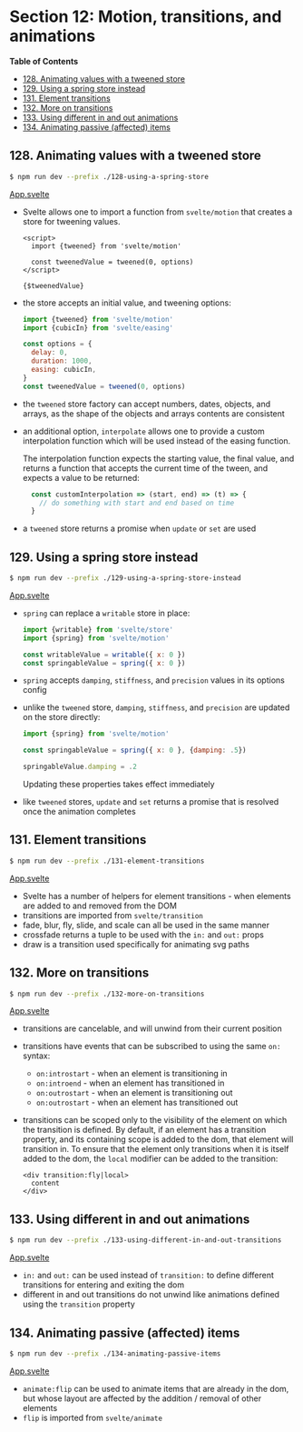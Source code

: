 # Section 12: Motion, transitions, and animations


<!-- START doctoc generated TOC please keep comment here to allow auto update -->
<!-- DON'T EDIT THIS SECTION, INSTEAD RE-RUN doctoc TO UPDATE -->
**Table of Contents**

- [128. Animating values with a tweened store](#128-animating-values-with-a-tweened-store)
- [129. Using a spring store instead](#129-using-a-spring-store-instead)
- [131. Element transitions](#131-element-transitions)
- [132. More on transitions](#132-more-on-transitions)
- [133. Using different in and out animations](#133-using-different-in-and-out-animations)
- [134. Animating passive (affected) items](#134-animating-passive-affected-items)

<!-- END doctoc generated TOC please keep comment here to allow auto update -->

## 128. Animating values with a tweened store

```bash
$ npm run dev --prefix ./128-using-a-spring-store
```

[App.svelte](./128-using-a-spring-store/src/App.svelte)

- Svelte allows one to import a function from `svelte/motion` that creates a
    store for tweening values.

    ```svelte
    <script>
      import {tweened} from 'svelte/motion'

      const tweenedValue = tweened(0, options)
    </script>

    {$tweenedValue}
    ```
- the store accepts an initial value, and tweening options:

    ```javascript
    import {tweened} from 'svelte/motion'
    import {cubicIn} from 'svelte/easing'

    const options = {
      delay: 0,
      duration: 1000,
      easing: cubicIn,
    }
    const tweenedValue = tweened(0, options)
    ```
- the `tweened` store factory can accept numbers, dates, objects, and arrays, as
    the shape of the objects and arrays contents are consistent
- an additional option, `interpolate` allows one to provide a custom
    interpolation function which will be used instead of the easing function.

    The interpolation function expects the starting value, the final value, and
    returns a function that accepts the current time of the tween, and expects a
    value to be returned:

    ```javascript
      const customInterpolation => (start, end) => (t) => {
        // do something with start and end based on time
      }
    ```
- a `tweened` store returns a promise when `update` or `set` are used

## 129. Using a spring store instead

```bash
$ npm run dev --prefix ./129-using-a-spring-store-instead
```

[App.svelte](./129-using-a-spring-store-instead/src/App.svelte)

- `spring` can replace a `writable` store in place:

    ```javascript
    import {writable} from 'svelte/store'
    import {spring} from 'svelte/motion'

    const writableValue = writable({ x: 0 })
    const springableValue = spring({ x: 0 })
    ```
- `spring` accepts `damping`, `stiffness`, and `precision` values in its options
    config
- unlike the `tweened` store, `damping`, `stiffness`, and `precision` are
    updated on the store directly:

    ```javascript
    import {spring} from 'svelte/motion'

    const springableValue = spring({ x: 0 }, {damping: .5})

    springableValue.damping = .2
    ```

    Updating these properties takes effect immediately
- like `tweened` stores, `update` and `set` returns a promise that is resolved
    once the animation completes

## 131. Element transitions

```bash
$ npm run dev --prefix ./131-element-transitions
```

[App.svelte](./131-element-transitions/src/App.svelte)

- Svelte has a number of helpers for element transitions - when elements are
    added to and removed from the DOM
- transitions are imported from `svelte/transition`
- fade, blur, fly, slide, and scale can all be used in the same manner
- crossfade returns a tuple to be used with the `in:` and `out:` props
- draw is a transition used specifically for animating svg paths

## 132. More on transitions

```bash
$ npm run dev --prefix ./132-more-on-transitions
```

[App.svelte](./132-more-on-transitions/src/App.svelte)

- transitions are cancelable, and will unwind from their current position
- transitions have events that can be subscribed to using the same `on:` syntax:
    - `on:introstart` - when an element is transitioning in
    - `on:introend` - when an element has transitioned in
    - `on:outrostart` - when an element is transitioning out
    - `on:outrostart` - when an element has transitioned out
- transitions can be scoped only to the visibility of the element on which the
    transition is defined. By default, if an element has a transition property,
    and its containing scope is added to the dom, that element will transition
    in. To ensure that the element only transitions when it is itself added to
    the dom, the `local` modifier can be added to the transition:

    ```svelte
    <div transition:fly|local>
      content
    </div>
    ```

## 133. Using different in and out animations

```bash
$ npm run dev --prefix ./133-using-different-in-and-out-transitions
```

[App.svelte](./133-using-different-in-and-out-transitions/src/App.svelte)

- `in:` and `out:` can be used instead of `transition:` to define different
    transitions for entering and exiting the dom
- different in and out transitions do not unwind like animations defined using
    the `transition` property

## 134. Animating passive (affected) items

```bash
$ npm run dev --prefix ./134-animating-passive-items
```

[App.svelte](./134-animating-passive-items/src/App.svelte)

- `animate:flip` can be used to animate items that are already in the dom, but
    whose layout are affected by the addition / removal of other elements
- `flip` is imported from `svelte/animate`
